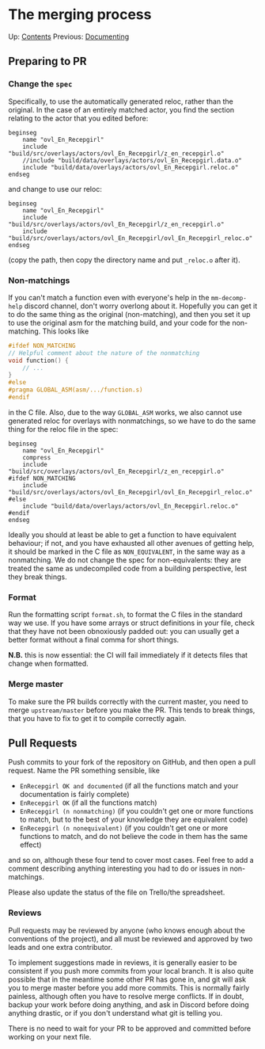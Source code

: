 # The merging process

Up: [Contents](contents.md)
Previous: [Documenting](documenting.md)


## Preparing to PR

### Change the `spec`

Specifically, to use the automatically generated reloc, rather than the original. In the case of an entirely matched actor, you find the section relating to the actor that you edited before:

```
beginseg
    name "ovl_En_Recepgirl"
    include "build/src/overlays/actors/ovl_En_Recepgirl/z_en_recepgirl.o"
    //include "build/data/overlays/actors/ovl_En_Recepgirl.data.o"
    include "build/data/overlays/actors/ovl_En_Recepgirl.reloc.o"
endseg
```

and change to use our reloc:

```
beginseg
    name "ovl_En_Recepgirl"
    include "build/src/overlays/actors/ovl_En_Recepgirl/z_en_recepgirl.o"
    include "build/src/overlays/actors/ovl_En_Recepgirl/ovl_En_Recepgirl_reloc.o"
endseg
```

(copy the path, then copy the directory name and put `_reloc.o` after it).

### Non-matchings

If you can't match a function even with everyone's help in the `mm-decomp-help` discord channel, don't worry overlong about it. Hopefully you can get it to do the same thing as the original (non-matching), and then you set it up to use the original asm for the matching build, and your code for the non-matching. This looks like

```c
#ifdef NON_MATCHING
// Helpful comment about the nature of the nonmatching
void function() {
    // ...
}
#else
#pragma GLOBAL_ASM(asm/.../function.s)
#endif
```

in the C file. Also, due to the way `GLOBAL_ASM` works, we also cannot use generated reloc for overlays with nonmatchings, so we have to do the same thing for the reloc file in the spec:

```
beginseg
    name "ovl_En_Recepgirl"
    compress
    include "build/src/overlays/actors/ovl_En_Recepgirl/z_en_recepgirl.o"
#ifdef NON_MATCHING
    include "build/src/overlays/actors/ovl_En_Recepgirl/ovl_En_Recepgirl_reloc.o"
#else
    include "build/data/overlays/actors/ovl_En_Recepgirl.reloc.o"
#endif
endseg
```

Ideally you should at least be able to get a function to have equivalent behaviour; if not, and you have exhausted all other avenues of getting help, it should be marked in the C file as `NON_EQUIVALENT`, in the same way as a nonmatching. We do not change the spec for non-equivalents: they are treated the same as undecompiled code from a building perspective, lest they break things.

### Format

Run the formatting script `format.sh`, to format the C files in the standard way we use. If you have some arrays or struct definitions in your file, check that they have not been obnoxiously padded out: you can usually get a better format without a final comma for short things.

**N.B.** this is now essential: the CI will fail immediately if it detects files that change when formatted.

### Merge master

To make sure the PR builds correctly with the current master, you need to merge `upstream/master` before you make the PR. This tends to break things, that you have to fix to get it to compile correctly again.


## Pull Requests

Push commits to your fork of the repository on GitHub, and then open a pull request. Name the PR something sensible, like

- `EnRecepgirl OK and documented` (if all the functions match and your documentation is fairly complete)
- `EnRecepgirl OK` (if all the functions match)
- `EnRecepgirl (n nonmatching)` (if you couldn't get one or more functions to match, but to the best of your knowledge they are equivalent code)
- `EnRecepgirl (n nonequivalent)` (if you couldn't get one or more functions to match, and do not believe the code in them has the same effect)

and so on, although these four tend to cover most cases. Feel free to add a comment describing anything interesting you had to do or issues in non-matchings.

Please also update the status of the file on Trello/the spreadsheet.


### Reviews

Pull requests may be reviewed by anyone (who knows enough about the conventions of the project), and all must be reviewed and approved by two leads and one extra contributor.

To implement suggestions made in reviews, it is generally easier to be consistent if you push more commits from your local branch. It is also quite possible that in the meantime some other PR has gone in, and git will ask you to merge master before you add more commits. This is normally fairly painless, although often you have to resolve merge conflicts. If in doubt, backup your work before doing anything, and ask in Discord before doing anything drastic, or if you don't understand what git is telling you.

There is no need to wait for your PR to be approved and committed before working on your next file.
